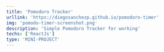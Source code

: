 ```yaml
---
title: 'Pomodoro Tracker'
urllink: 'https://diegosanchezp.github.io/pomodoro-timer'
img: 'pomodo-timer-screenshot.png'
description: 'Simple Pomodoro Tracker for working'
techs: ['ReactJs']
type: 'MINI-PROJECT'
---
```

